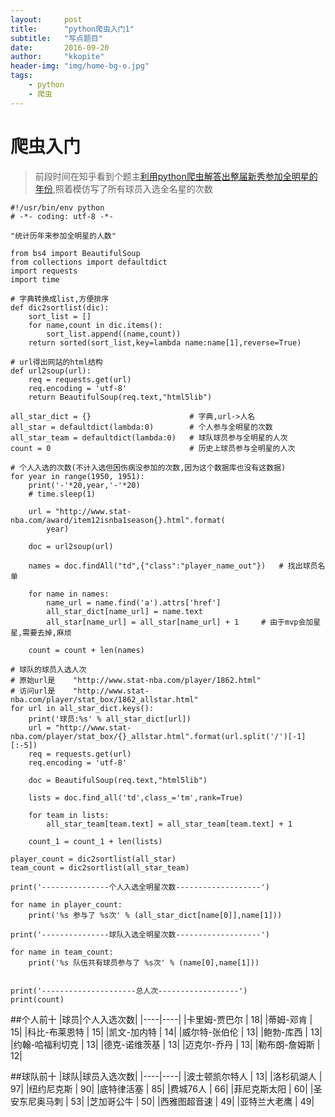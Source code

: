 ```yaml
---
layout:     post
title:      "python爬虫入门1"
subtitle:   "写点题目"
date:       2016-09-20
author:     "kkopite"
header-img: "img/home-bg-o.jpg"
tags:
    - python
    - 爬虫
---
```


# 爬虫入门

> 前段时间在知乎看到个题主[利用python爬虫解答出整届新秀参加全明星的年份][1],照着模仿写了所有球员入选全名星的次数

```
#!/usr/bin/env python
# -*- coding: utf-8 -*-

"统计历年来参加全明星的人数"

from bs4 import BeautifulSoup
from collections import defaultdict
import requests
import time

# 字典转换成list,方便排序
def dic2sortlist(dic):
	sort_list = []
	for name,count in dic.items():
		sort_list.append((name,count))
	return sorted(sort_list,key=lambda name:name[1],reverse=True)

# url得出网站的html结构
def url2soup(url):
	req = requests.get(url)
	req.encoding = 'utf-8'
	return BeautifulSoup(req.text,"html5lib")

all_star_dict = {}						# 字典,url->人名
all_star = defaultdict(lambda:0)		# 个人参与全明星的次数
all_star_team = defaultdict(lambda:0)	# 球队球员参与全明星的人次
count = 0								# 历史上球员参与全明星的人次

# 个人入选的次数(不计入选但因伤病没参加的次数,因为这个数据库也没有这数据)
for year in range(1950, 1951):
	print('-'*20,year,'-'*20)
	# time.sleep(1)

	url = "http://www.stat-nba.com/award/item12isnba1season{}.html".format(
        year)

	doc = url2soup(url)

	names = doc.findAll("td",{"class":"player_name_out"})   # 找出球员名单

	for name in names:
		name_url = name.find('a').attrs['href']
		all_star_dict[name_url] = name.text
		all_star[name_url] = all_star[name_url] + 1		# 由于mvp会加星星,需要去掉,麻烦

	count = count + len(names)

# 球队的球员入选人次
# 原始url是	"http://www.stat-nba.com/player/1862.html"
# 访问url是	"http://www.stat-nba.com/player/stat_box/1862_allstar.html"
for url in all_star_dict.keys():
	print('球员:%s' % all_star_dict[url])
	url = "http://www.stat-nba.com/player/stat_box/{}_allstar.html".format(url.split('/')[-1][:-5])
	req = requests.get(url)
	req.encoding = 'utf-8'

	doc = BeautifulSoup(req.text,"html5lib")

	lists = doc.find_all('td',class_='tm',rank=True)

	for team in lists:
		all_star_team[team.text] = all_star_team[team.text] + 1

	count_1 = count_1 + len(lists)

player_count = dic2sortlist(all_star)
team_count = dic2sortlist(all_star_team)

print('---------------个人入选全明星次数-------------------')

for name in player_count:
	print('%s 参与了 %s次' % (all_star_dict[name[0]],name[1]))

print('---------------球队入选全明星次数-------------------')

for name in team_count:
	print('%s 队伍共有球员参与了 %s次' % (name[0],name[1]))


print('---------------------总人次------------------')
print(count)
```

##个人前十
|球员|个人入选次数|
|----|----|
|卡里姆-贾巴尔 | 18|
|蒂姆-邓肯 | 15|
|科比-布莱恩特 | 15|
|凯文-加内特 | 14|
|威尔特-张伯伦 | 13|
|鲍勃-库西 | 13|
|约翰-哈福利切克 | 13|
|德克-诺维茨基 | 13|
|迈克尔-乔丹 | 13|
|勒布朗-詹姆斯 | 12|

##球队前十
|球队|球员入选次数|
|----|----|
|波士顿凯尔特人 | 13|
|洛杉矶湖人 | 97|
|纽约尼克斯 | 90|
|底特律活塞 | 85|
|费城76人 | 66|
|菲尼克斯太阳 | 60|
|圣安东尼奥马刺 | 53|
|芝加哥公牛 | 50|
|西雅图超音速 | 49|
|亚特兰大老鹰 | 49|

  [1]: https://www.zhihu.com/question/49952469
